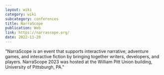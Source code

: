 ```yaml
---
layout: wiki
category: wiki
subcategory: conferences
title: NarraScope
publication: Web
link: https://narrascope.org/
date: 2022-11-20
---
```


"NarraScope is an event that supports interactive narrative, adventure games, and interactive fiction by bringing together writers, developers, and players. NarraScope 2023 was hosted at the William Pitt Union building, University of Pittsburgh, PA."
